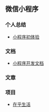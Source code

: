 ## 微信小程序

### 个人总结
* [小程序初体验](./index.md)

### 文档
* [小程序开发文档](https://developers.weixin.qq.com/miniprogram/dev/index.html)

### 文章

### 项目
* [在乎生活](https://github.com/suvllian/at-home)
